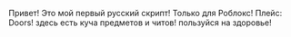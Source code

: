 Привет! Это мой первый русский скрипт!
Только для Роблокс! Плейс: Doors!
здесь есть куча предметов и читов!
пользуйся на здоровье!
